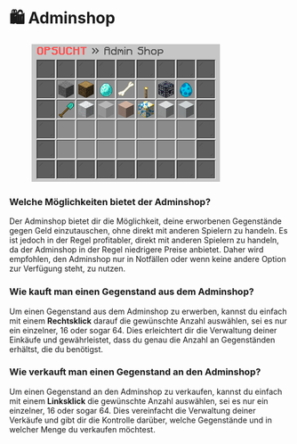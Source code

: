 # 🛍 Adminshop

<figure><img src="../.gitbook/assets/adminshop-intro.png" alt=""><figcaption></figcaption></figure>

### Welche Möglichkeiten bietet der Adminshop?

Der Adminshop bietet dir die Möglichkeit, deine erworbenen Gegenstände gegen Geld einzutauschen, ohne direkt mit anderen Spielern zu handeln. Es ist jedoch in der Regel profitabler, direkt mit anderen Spielern zu handeln, da der Adminshop in der Regel niedrigere Preise anbietet. Daher wird empfohlen, den Adminshop nur in Notfällen oder wenn keine andere Option zur Verfügung steht, zu nutzen.

### Wie kauft man einen Gegenstand aus dem Adminshop?

Um einen Gegenstand aus dem Adminshop zu erwerben, kannst du einfach mit einem **Rechtsklick** darauf die gewünschte Anzahl auswählen, sei es nur ein einzelner, 16 oder sogar 64. Dies erleichtert dir die Verwaltung deiner Einkäufe und gewährleistet, dass du genau die Anzahl an Gegenständen erhältst, die du benötigst.

### Wie verkauft man einen Gegenstand an den Adminshop?

Um einen Gegenstand an den Adminshop zu verkaufen, kannst du einfach mit einem **Linksklick** die gewünschte Anzahl auswählen, sei es nur ein einzelner, 16 oder sogar 64. Dies vereinfacht die Verwaltung deiner Verkäufe und gibt dir die Kontrolle darüber, welche Gegenstände und in welcher Menge du verkaufen möchtest.
